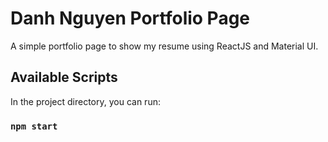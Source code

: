 # Danh Nguyen Portfolio Page

A simple portfolio page to show my resume using ReactJS and Material UI.

## Available Scripts

In the project directory, you can run:

### `npm start`

